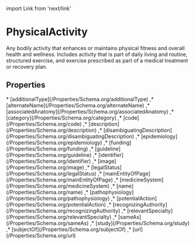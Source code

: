 import Link from 'next/link'

# PhysicalActivity

Any bodily activity that enhances or maintains physical fitness and overall health and wellness. Includes activity that is part of daily living and routine, structured exercise, and exercise prescribed as part of a medical treatment or recovery plan.

## Properties

<Grid>
* [additionalType](/Properties/Schema.org/additionalType)
,* [alternateName](/Properties/Schema.org/alternateName)
,* [associatedAnatomy](/Properties/Schema.org/associatedAnatomy)
,* [category](/Properties/Schema.org/category)
,* [code](/Properties/Schema.org/code)
,* [description](/Properties/Schema.org/description)
,* [disambiguatingDescription](/Properties/Schema.org/disambiguatingDescription)
,* [epidemiology](/Properties/Schema.org/epidemiology)
,* [funding](/Properties/Schema.org/funding)
,* [guideline](/Properties/Schema.org/guideline)
,* [identifier](/Properties/Schema.org/identifier)
,* [image](/Properties/Schema.org/image)
,* [legalStatus](/Properties/Schema.org/legalStatus)
,* [mainEntityOfPage](/Properties/Schema.org/mainEntityOfPage)
,* [medicineSystem](/Properties/Schema.org/medicineSystem)
,* [name](/Properties/Schema.org/name)
,* [pathophysiology](/Properties/Schema.org/pathophysiology)
,* [potentialAction](/Properties/Schema.org/potentialAction)
,* [recognizingAuthority](/Properties/Schema.org/recognizingAuthority)
,* [relevantSpecialty](/Properties/Schema.org/relevantSpecialty)
,* [sameAs](/Properties/Schema.org/sameAs)
,* [study](/Properties/Schema.org/study)
,* [subjectOf](/Properties/Schema.org/subjectOf)
,* [url](/Properties/Schema.org/url)

</Grid>


